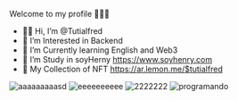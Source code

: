 Welcome to my profile 🙋🏻‍♂️



- 👋🏻 Hi,  I’m @Tutialfred
- 👀 I’m Interested in Backend 
- 🌱 I’m Currently learning English and Web3
- 💼 I’m Study in soyHerny https://www.soyhenry.com 
- 🤺 My Collection of NFT https://ar.lemon.me/$tutialfred







![aaaaaaaaasd](https://user-images.githubusercontent.com/106350481/229540915-83bcbc41-25e5-4c23-8349-0f7e658861ac.PNG)
![eeeeeeeeee](https://user-images.githubusercontent.com/106350481/229541441-a88b7eb5-0378-4056-bb51-adfccfd8e0da.PNG)
![2222222](https://user-images.githubusercontent.com/106350481/229542091-93827cc6-1e38-427d-83e5-ad19726caa97.png)
![programando](https://user-images.githubusercontent.com/106350481/195253792-bf9bd2b2-af36-43a0-aac1-4af370be1501.gif)


